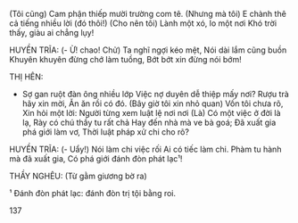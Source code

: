 (Tôi cũng) Cam phận thiếp mười trường com tê.
(Nhưng mà tôi)
E chành thê cả tiếng nhiều lời (đó thôi!)
(Cho nên tôi)
Lành một xó, lo một nơi
Khó trời thấy, giàu ai chẳng lụy!

HUYỀN TRĨA:
(- Ừ! chao! Chử)
Ta nghĩ ngợi kéo mệt,
Nói dài lắm cũng buồn
Khuyên khuyên đừng chớ làm tuồng,
Bớt bớt xin đừng nói bớm!

THỊ HÊN:
- Sợ gan ruột đàn ông nhiều lớp
Việc nợ duyên dễ thiệp mấy nơi?
Rượu trà hãy xin mời,
Ăn ăn rồi có đó.
(Bây giờ tôi xin nhỏ quan)
Vốn tôi chưa rõ,
Xin hỏi một lời:
Người từng xem luật lệ nơi nơi
(Là)    Có một việc ở đời là lạ,
Rày có chú thầy tu rất chả
Hay đến nhà mà ve bà goá;
Đã xuất gia phá giới làm vơ,
Thời luật pháp xử chi cho rõ?

HUYỀN TRĨA:
(- Uẩy!)
Nói làm chi việc rối
Ai có tiếc làm chi.
Phàm tu hành mà đã xuất gia,
Có phá giới đánh đòn phát lạc¹!

THẦY NGHÊU:
(Từ gằm giương bờ ra)

¹ Đánh đòn phát lạc: đánh đòn trị tội bằng roi.

137